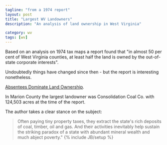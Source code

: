 ```yaml
---
tagline: "from a 1974 report"
layout: post
title: "Largest WV Landowners"
description: "An analysis of land ownership in West Virginia"

category: wv 
tags: [wv]
---
```

Based on an analysis on 1974 tax maps a report found that "in almost 50 per cent of West Virginia counties, at least half the land is owned by the out-of-state corporate interests".

Undoubtedly things have changed since then - but the report is interesting nonetheless.
 
[Absentees Dominate Land Ownership](http://www.as.wvu.edu/wvhistory/documents/104.pdf).

In Marion County the largest landowner was Consolidation Coal Co. with 124,503 acres at the time of the report.

The author takes a clear stance on the subject: 
> Often paying tiny property taxes, they extract the state's rich deposits of coal, timber, oil and gas.
> And their activities inevitably help sustain the striking paradox of a state with abundant mineral wealth and much abject poverty."
{% include JB/setup %}
